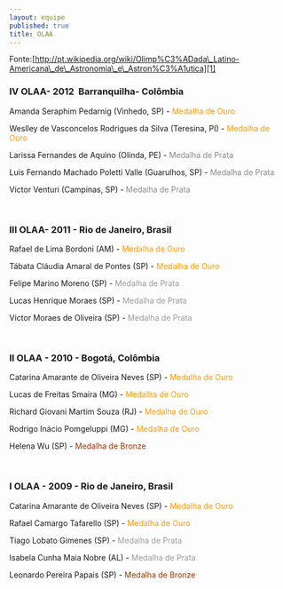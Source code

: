 ```yaml
--- 
layout: equipe 
published: true 
title: OLAA
---
```


Fonte:[http://pt.wikipedia.org/wiki/Olimp%C3%ADada\_Latino-Americana\_de\_Astronomia\_e\_Astron%C3%A1utica][1]

### IV OLAA- 2012  Barranquilha- Colômbia

  
Amanda Seraphim Pedarnig (Vinhedo, SP) - <span style="color: #ff9900;">Medalha de Ouro</span>

Weslley de Vasconcelos Rodrigues da Silva (Teresina, PI) - <span
style="color: #ff9900;">Medalha de Ouro</span>

Larissa Fernandes de Aquino (Olinda, PE) - <span style="color:
#888888;">Medalha de Prata</span>

Luis Fernando Machado Poletti Valle (Guarulhos, SP) - <span
style="color: #888888;">Medalha de Prata</span>

Victor Venturi (Campinas, SP) - <span style="color: #888888;">Medalha de Prata</span>

 

### III OLAA- 2011 - Rio de Janeiro, Brasil

  
Rafael de Lima Bordoni (AM) - <span style="color: #ff9900;">Medalha de Ouro</span>

Tábata Cláudia Amaral de Pontes (SP) - <span style="color:
#ff9900;">Medalha de Ouro</span>

Felipe Marino Moreno (SP) - <span style="color: #999999;">Medalha de Prata</span>

Lucas Henrique Moraes (SP) - <span style="color: #999999;">Medalha de Prata</span>

Victor Moraes de Oliveira (SP) - <span style="color: #999999;">Medalha de Prata</span>

 

### II OLAA - 2010 - Bogotá, Colômbia

  
Catarina Amarante de Oliveira Neves (SP) - <span style="color: #ff9900;">Medalha de Ouro</span>

Lucas de Freitas Smaira (MG) - <span style="color: #ff9900;">Medalha de Ouro</span>

Richard Giovani Martim Souza (RJ) - <span style="color:
#ff9900;">Medalha de Ouro</span>

Rodrigo Inácio Pomgeluppi (MG) - <span style="color: #ff9900;">Medalha de Ouro</span>

Helena Wu (SP) - <span style="color: #993300;">Medalha de Bronze</span>

 

### I OLAA - 2009 - Rio de Janeiro, Brasil

  
Catarina Amarante de Oliveira Neves (SP) - <span style="color: #ff9900;">Medalha de Ouro</span>

Rafael Camargo Tafarello (SP) - <span style="color: #ff9900;">Medalha de Ouro</span>

Tiago Lobato Gimenes (SP) - <span style="color: #999999;">Medalha de Prata</span>

Isabela Cunha Maia Nobre (AL) - <span style="color: #999999;">Medalha de Prata</span>

Leonardo Pereira Papais (SP) - <span style="color: #993300;">Medalha de Bronze</span>



[1]: http://pt.wikipedia.org/wiki/Olimp%C3%ADada_Latino-Americana_de_Astronomia_e_Astron%C3%A1utica

